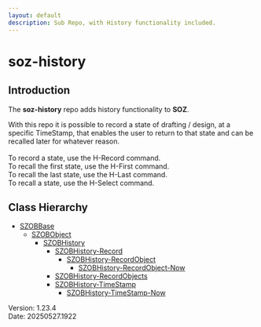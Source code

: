 ```yaml
---
layout: default
description: Sub Repo, with History functionality included.
---
```


# soz-history

## Introduction

The **soz-history** repo adds history functionality to **SOZ**.

With this repo it is possible to record a state of drafting / design, at a specific TimeStamp, that enables the user to return to that state and can be recalled later for whatever reason.  
<br>
To record a state, use the H-Record command.  
To recall the first state, use the H-First command.  
To recall the last state, use the H-Last command.  
To recall a state, use the H-Select command.  

## Class Hierarchy

- [SZOBBase](/classes/SZOBBase.html)
  - [SZOBObject](/classes/SZOBObject.html)
    - [SZOBHistory](/classes/SZOBHistory.html)
      - [SZOBHistory-Record](/classes/SZOBHistory-Record.html)
        - [SZOBHistory-RecordObject](/classes/SZOBHistory-RecordObject.html)
          - [SZOBHistory-RecordObject-Now](/classes/SZOBHistory-RecordObject-Now.html)
      - [SZOBHistory-RecordObjects](/classes/SZOBHistory-RecordObjects.html)
      - [SZOBHistory-TimeStamp](/classes/SZOBHistory-TimeStamp.html)
        - [SZOBHistory-TimeStamp-Now](/classes/SZOBHistory-TimeStamp-Now.html)

Version:  1.23.4
<br>
Date: 20250527.1922
